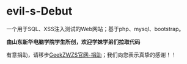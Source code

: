 # evil-s-Debut
一个用于SQL、XSS注入测试的Web网站；基于php、mysql、bootstrap。

**由山东新华电脑学院学生所创，欢迎学妹学弟们拉取代码**

有意捐助，请移步[GeekZWZS官网-捐助](https://geekzwzs.cn/static/JuanZhu.html)；我们向您表示真挚的感谢！！
